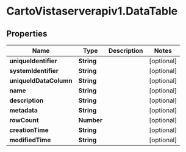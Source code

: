 # CartoVistaserverapiv1.DataTable

## Properties
Name | Type | Description | Notes
------------ | ------------- | ------------- | -------------
**uniqueIdentifier** | **String** |  | [optional] 
**systemIdentifier** | **String** |  | [optional] 
**uniqueIdDataColumn** | **String** |  | [optional] 
**name** | **String** |  | [optional] 
**description** | **String** |  | [optional] 
**metadata** | **String** |  | [optional] 
**rowCount** | **Number** |  | [optional] 
**creationTime** | **String** |  | [optional] 
**modifiedTime** | **String** |  | [optional] 


